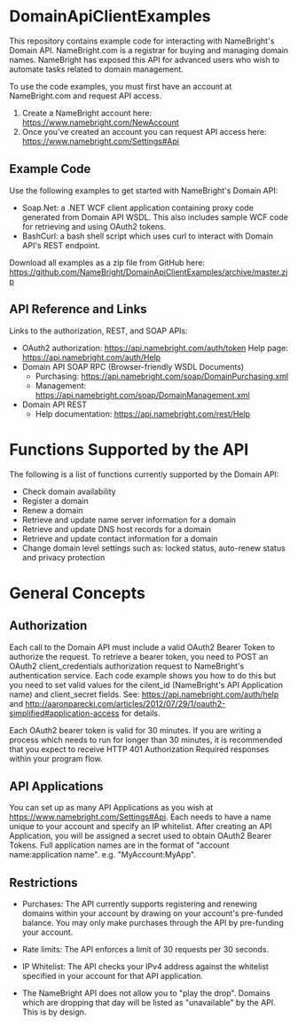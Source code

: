 DomainApiClientExamples 
======================= 
This repository contains example code for interacting with NameBright's 
Domain API. NameBright.com is a registrar for buying and managing domain 
names. NameBright has exposed this API for advanced users who wish to 
automate tasks related to domain management. 

To use the code examples, you must first have an account at 
NameBright.com and request API access. 

1. Create a NameBright account here: 
https://www.namebright.com/NewAccount 
2. Once you've created an account you can request API access here: 
https://www.namebright.com/Settings#Api

Example Code
------------
Use the following examples to get started with NameBright's Domain API:

* Soap.Net: a .NET WCF client application containing proxy code generated from 
Domain API WSDL. This also includes sample WCF code for retrieving and
using OAuth2 tokens.
* BashCurl: a bash shell script which uses curl to interact with 
Domain API's REST endpoint. 

Download all examples as a zip file from GitHub here: 
https://github.com/NameBright/DomainApiClientExamples/archive/master.zip

API Reference and Links
-----------------------
Links to the authorization, REST, and SOAP APIs:

* OAuth2 authorization: https://api.namebright.com/auth/token Help page: 
https://api.namebright.com/auth/Help 
* Domain API SOAP RPC (Browser-friendly WSDL Documents)
  * Purchasing: https://api.namebright.com/soap/DomainPurchasing.xml
  * Management: https://api.namebright.com/soap/DomainManagement.xml
* Domain API REST
  * Help documentation: https://api.namebright.com/rest/Help


Functions Supported by the API
============================== 

The following is a list of functions currently supported by the Domain 
API: 

* Check domain availability 
* Register a domain 
* Renew a domain 
* Retrieve and update name server information for a domain 
* Retrieve and update DNS host records for a domain 
* Retrieve and update contact information for a domain 
* Change domain level settings such as: locked status, auto-renew status 
and privacy protection 

General Concepts 
================

Authorization 
------------- 

Each call to the Domain API must include a valid OAuth2 Bearer Token to 
authorize the request. To retrieve a bearer token, you need to POST an 
OAuth2 client_credentials authorization request to NameBright's 
authentication service. Each code example shows you how to do this but 
you need to set valid values for the cilent_id (NameBright's API 
Application name) and client_secret fields. See: 
https://api.namebright.com/auth/help and 
http://aaronparecki.com/articles/2012/07/29/1/oauth2-simplified#application-access for details. 

Each OAuth2 bearer token is valid for 30 minutes. If you are writing a 
process which needs to run for longer than 30 minutes, it is recommended 
that you expect to receive HTTP 401 Authorization Required responses 
within your program flow. 

API Applications 
---------------- 
You can set up as many API Applications as you wish at 
https://www.namebright.com/Settings#Api. Each needs to have a name 
unique to your account and specify an IP whitelist. After creating an 
API Application, you will be assigned a secret used to obtain OAuth2 
Bearer Tokens. Full application names are in the format of "account 
name:application name". e.g. "MyAccount:MyApp". 

Restrictions 
------------ 

* Purchases: The API currently supports registering and renewing domains 
within your account by drawing on your account's pre-funded balance. You 
may only make purchases through the API by pre-funding your account. 

* Rate limits: The API enforces a limit of 30 requests per 30 seconds. 
* IP Whitelist: The API checks your IPv4 address against the whitelist 
specified in your account for that API application. 
* The NameBright API does not allow you to "play the drop". Domains 
which are dropping that day will be listed as "unavailable" by the API. 
This is by design. 
